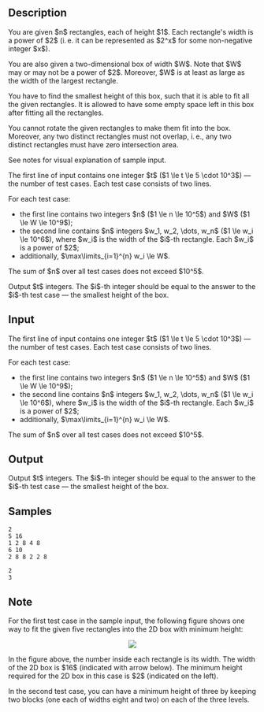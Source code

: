 ## Description

<div><p>You are given $n$ rectangles, each of height $1$. Each rectangle's width is a power of $2$ (i. e. it can be represented as $2^x$ for some non-negative integer $x$). </p><p>You are also given a two-dimensional box of width $W$. Note that $W$ may or may not be a power of $2$. Moreover, $W$ is at least as large as the width of the largest rectangle.</p><p>You have to find the smallest height of this box, such that it is able to fit all the given rectangles. It is allowed to have some empty space left in this box after fitting all the rectangles.</p><p>You cannot rotate the given rectangles to make them fit into the box. Moreover, any two distinct rectangles must not overlap, i. e., any two distinct rectangles must have zero intersection area.</p><p>See notes for visual explanation of sample input.</p></div><div class="input-specification"><p>The first line of input contains one integer $t$ ($1 \le t \le 5 \cdot 10^3$) — the number of test cases. Each test case consists of two lines.</p><p>For each test case:</p><ul><li> the first line contains two integers $n$ ($1 \le n \le 10^5$) and $W$ ($1 \le W \le 10^9$);</li><li> the second line contains $n$ integers $w_1, w_2, \dots, w_n$ ($1 \le w_i \le 10^6$), where $w_i$ is the width of the $i$-th rectangle. Each $w_i$ is a power of $2$;</li><li> additionally, $\max\limits_{i=1}^{n} w_i \le W$. </li></ul><p>The sum of $n$ over all test cases does not exceed $10^5$.</p></div><div class="output-specification"><p>Output $t$ integers. The $i$-th integer should be equal to the answer to the $i$-th test case — the smallest height of the box.</p></div>

## Input

<p>The first line of input contains one integer $t$ ($1 \le t \le 5 \cdot 10^3$) — the number of test cases. Each test case consists of two lines.</p><p>For each test case:</p><ul><li> the first line contains two integers $n$ ($1 \le n \le 10^5$) and $W$ ($1 \le W \le 10^9$);</li><li> the second line contains $n$ integers $w_1, w_2, \dots, w_n$ ($1 \le w_i \le 10^6$), where $w_i$ is the width of the $i$-th rectangle. Each $w_i$ is a power of $2$;</li><li> additionally, $\max\limits_{i=1}^{n} w_i \le W$. </li></ul><p>The sum of $n$ over all test cases does not exceed $10^5$.</p>

## Output

<p>Output $t$ integers. The $i$-th integer should be equal to the answer to the $i$-th test case — the smallest height of the box.</p>

## Samples

```input1
2
5 16
1 2 8 4 8
6 10
2 8 8 2 2 8
```

```output1
2
3
```




## Note

<p>For the first test case in the sample input, the following figure shows one way to fit the given five rectangles into the 2D box with minimum height:</p><center> <img class="tex-graphics" src="./31891/file/3kTNkkOk.png" style="max-width: 100.0%;max-height: 100.0%;"> </center><p>In the figure above, the number inside each rectangle is its width. The width of the 2D box is $16$ (indicated with arrow below). The minimum height required for the 2D box in this case is $2$ (indicated on the left).</p><p>In the second test case, you can have a minimum height of three by keeping two blocks (one each of widths eight and two) on each of the three levels.</p>
